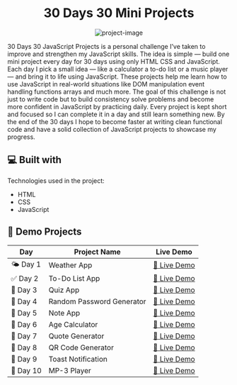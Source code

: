 <h1 align="center" id="title">30 Days 30 Mini Projects</h1>

<p align="center"><img src="https://socialify.git.ci/Praaanaav/30-Days-30-Mini-Project-JS/image?custom_language=JavaScript&amp;font=Bitter&amp;language=1&amp;name=1&amp;owner=1&amp;theme=Light" alt="project-image"></p>

<p id="description">30 Days 30 JavaScript Projects is a personal challenge I’ve taken to improve and strengthen my JavaScript skills. The idea is simple — build one mini project every day for 30 days using only HTML CSS and JavaScript. Each day I pick a small idea — like a calculator a to-do list or a music player — and bring it to life using JavaScript. These projects help me learn how to use JavaScript in real-world situations like DOM manipulation event handling functions arrays and much more. The goal of this challenge is not just to write code but to build consistency solve problems and become more confident in JavaScript by practicing daily. Every project is kept short and focused so I can complete it in a day and still learn something new. By the end of the 30 days I hope to become faster at writing clean functional code and have a solid collection of JavaScript projects to showcase my progress.</p>

  
  
<h2>💻 Built with</h2>

Technologies used in the project:

*   HTML
*   CSS
*   JavaScript

## 🚀 Demo Projects

| Day        | Project Name     | Live Demo |
|------------|------------------|-----------|
| 🌤️ Day 1   | Weather App      | <a href="https://praaanaav.github.io/30-Days-30-Mini-Project-JS/Project-1(%20Weather%20App)/" target="_blank">🔗 Live Demo</a> |
| ✅ Day 2   | To-Do List App   | <a href="https://praaanaav.github.io/30-Days-30-Mini-Project-JS/Project-2(To-Do%20List%20App)/" target="_blank">🔗 Live Demo</a> |
| 🧠 Day 3   | Quiz App         | <a href="https://praaanaav.github.io/30-Days-30-Mini-Project-JS/Project-3(Quiz%20App)/" target="_blank">🔗 Live Demo</a> |
| 🔐 Day 4   | Random Password Generator | <a href="https://praaanaav.github.io/30-Days-30-Mini-Project-JS/Project-4(Random password generator)/" target="_blank">🔗 Live Demo</a> |
| 📝 Day 5   | Note App         | <a href="https://praaanaav.github.io/30-Days-30-Mini-Project-JS/Project-5(Note APP)/" target="_blank">🔗 Live Demo</a> |
| 🎂 Day 6   | Age Calculator   | <a href="https://praaanaav.github.io/30-Days-30-Mini-Project-JS/Project-6(Age Calculator App)/" target="_blank">🔗 Live Demo</a> |
| 💬 Day 7   | Quote Generator  | <a href="https://praaanaav.github.io/30-Days-30-Mini-Project-JS/Project-7(Quote Generator)/" target="_blank">🔗 Live Demo</a> |
| 📱 Day 8   | QR Code Generator | <a href="https://praaanaav.github.io/30-Days-30-Mini-Project-JS/Project-8(QR Generator)/" target="_blank">🔗 Live Demo</a> |
| 🔔 Day 9   | Toast Notification | <a href="https://praaanaav.github.io/30-Days-30-Mini-Project-JS/Project-9( Toast Notification )/" target="_blank">🔗 Live Demo</a> |
| 🎵 Day 10 | MP-3 Player | [🔗 Live Demo](https://praaanaav.github.io/30-Days-30-Mini-Project-JS/Project-10%28MP-3%20Player%29/) |



